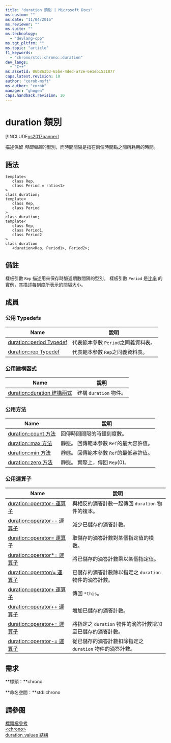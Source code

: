 ```yaml
---
title: "duration 類別 | Microsoft Docs"
ms.custom: ""
ms.date: "11/04/2016"
ms.reviewer: ""
ms.suite: ""
ms.technology: 
  - "devlang-cpp"
ms.tgt_pltfrm: ""
ms.topic: "article"
f1_keywords: 
  - "chrono/std::chrono::duration"
dev_langs: 
  - "C++"
ms.assetid: 06b863b3-65be-4ded-a72e-6e1eb1531077
caps.latest.revision: 10
author: "corob-msft"
ms.author: "corob"
manager: "ghogen"
caps.handback.revision: 10
---
```

# duration 類別
[!INCLUDE[vs2017banner](../assembler/inline/includes/vs2017banner.md)]

描述保留 *時間間隔*的型別，而時間間隔是指在兩個時間點之間所耗用的時間。  
  
## 語法  
  
```  
template<  
   class Rep,  
   class Period = ratio<1>  
>  
class duration;  
template<  
   class Rep,  
   class Period  
>  
class duration;  
template<  
   class Rep,  
   class Period1,  
   class Period2  
>  
class duration  
   <duration<Rep, Period1>, Period2>;  
```  
  
## 備註  
 樣板引數 `Rep` 描述用來保存時脈週期數間隔的型別。  樣板引數 `Period` 是[比率](../standard-library/ratio.md) 的實例，其描述每刻度所表示的間隔大小。  
  
## 成員  
  
### 公用 Typedefs  
  
|Name|說明|  
|----------|--------|  
|[duration::period Typedef](http://msdn.microsoft.com/zh-tw/ebf2a1b9-769f-475f-8c66-cf9ed12015f2)|代表範本參數 `Period`之同義資料表。|  
|[duration::rep Typedef](http://msdn.microsoft.com/zh-tw/f47b8abb-ae2c-4dc8-858a-f44695156950)|代表範本參數 `Rep`之同義資料表。|  
  
### 公用建構函式  
  
|Name|說明|  
|----------|--------|  
|[duration::duration 建構函式](../Topic/duration::duration%20Constructor.md)|建構 `duration` 物件。|  
  
### 公用方法  
  
|Name|說明|  
|----------|--------|  
|[duration::count 方法](../Topic/duration::count%20Method.md)|回傳時間間隔的時鐘刻度數。|  
|[duration::max 方法](../Topic/duration::max%20Method.md)|靜態。  回傳範本參數 `Ref`的最大容許值。|  
|[duration::min 方法](../Topic/duration::min%20Method.md)|靜態。  回傳範本參數 `Ref`的最低容許值。|  
|[duration::zero 方法](../Topic/duration::zero%20Method.md)|靜態。  實際上，傳回 `Rep`\(0\)。|  
  
### 公用運算子  
  
|Name|說明|  
|----------|--------|  
|[duration::operator\- 運算子](../Topic/duration::operator-%20Operator.md)|與相反的滴答計數一起傳回 `duration` 物件的複本。|  
|[duration::operator\-\- 運算子](../Topic/duration::operator--%20Operator.md)|減少已儲存的滴答計數。|  
|[duration::operator\= 運算子](../Topic/duration::operator=%20Operator.md)|取儲存的滴答計數對某個指定值的模數。|  
|[duration::operator\*\= 運算子](../Topic/duration::operator*=%20Operator.md)|將已儲存的滴答計數乘以某個指定值。|  
|[duration::operator\/\= 運算子](../Topic/duration::operator-=%20Operator1.md)|已儲存的滴答計數除以指定之 `duration` 物件的滴答計數。|  
|[duration::operator\+ 運算子](../Topic/duration::operator+%20Operator.md)|傳回 `*this`。|  
|[duration::operator\+\+ 運算子](../Topic/duration::operator++%20Operator.md)|增加已儲存的滴答計數。|  
|[duration::operator\+\= 運算子](../Topic/duration::operator+=%20Operator.md)|將指定之 `duration` 物件的滴答計數增加至已儲存的滴答計數。|  
|[duration::operator\-\= 運算子](../Topic/duration::operator-=%20Operator2.md)|從已儲存的滴答計數扣除指定之 `duration` 物件的滴答計數。|  
  
## 需求  
 **標頭：**chrono  
  
 **命名空間：**std::chrono  
  
## 請參閱  
 [標頭檔參考](../standard-library/cpp-standard-library-header-files.md)   
 [\<chrono\>](../standard-library/chrono.md)   
 [duration\_values 結構](../standard-library/duration-values-structure.md)
